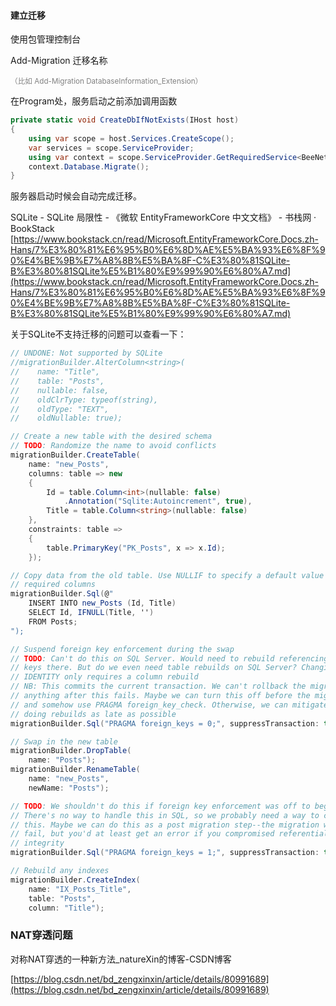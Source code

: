 #### 建立迁移

使用包管理控制台

Add-Migration 迁移名称

<font color="gray"><small>（比如 Add-Migration DatabaseInformation_Extension）</small></font>

在Program处，服务启动之前添加调用函数

```csharp
private static void CreateDbIfNotExists(IHost host)
{
	using var scope = host.Services.CreateScope();
	var services = scope.ServiceProvider;
	using var context = scope.ServiceProvider.GetRequiredService<BeeNetContext>();
	context.Database.Migrate();
}
```

服务器启动时候会自动完成迁移。





SQLite - SQLite 局限性 - 《微软 EntityFrameworkCore 中文文档》 - 书栈网 · BookStack
[https://www.bookstack.cn/read/Microsoft.EntityFrameworkCore.Docs.zh-Hans/7%E3%80%81%E6%95%B0%E6%8D%AE%E5%BA%93%E6%8F%90%E4%BE%9B%E7%A8%8B%E5%BA%8F-C%E3%80%81SQLite-B%E3%80%81SQLite%E5%B1%80%E9%99%90%E6%80%A7.md](https://www.bookstack.cn/read/Microsoft.EntityFrameworkCore.Docs.zh-Hans/7%E3%80%81%E6%95%B0%E6%8D%AE%E5%BA%93%E6%8F%90%E4%BE%9B%E7%A8%8B%E5%BA%8F-C%E3%80%81SQLite-B%E3%80%81SQLite%E5%B1%80%E9%99%90%E6%80%A7.md)



关于SQLite不支持迁移的问题可以查看一下：

```csharp
// UNDONE: Not supported by SQLite
//migrationBuilder.AlterColumn<string>(
//    name: "Title",
//    table: "Posts",
//    nullable: false,
//    oldClrType: typeof(string),
//    oldType: "TEXT",
//    oldNullable: true);

// Create a new table with the desired schema
// TODO: Randomize the name to avoid conflicts
migrationBuilder.CreateTable(
    name: "new_Posts",
    columns: table => new
    {
        Id = table.Column<int>(nullable: false)
            .Annotation("Sqlite:Autoincrement", true),
        Title = table.Column<string>(nullable: false)
    },
    constraints: table =>
    {
        table.PrimaryKey("PK_Posts", x => x.Id);
    });

// Copy data from the old table. Use NULLIF to specify a default value for newly
// required columns
migrationBuilder.Sql(@"
    INSERT INTO new_Posts (Id, Title)
    SELECT Id, IFNULL(Title, '')
    FROM Posts;
");

// Suspend foreign key enforcement during the swap
// TODO: Can't do this on SQL Server. Would need to rebuild referencing foreign
// keys there. But do we even need table rebuilds on SQL Server? Changing
// IDENTITY only requires a column rebuild
// NB: This commits the current transaction. We can't rollback the migration if
// anything after this fails. Maybe we can turn this off before the migration
// and somehow use PRAGMA foreign_key_check. Otherwise, we can mitigate it by
// doing rebuilds as late as possible
migrationBuilder.Sql("PRAGMA foreign_keys = 0;", suppressTransaction: true);

// Swap in the new table
migrationBuilder.DropTable(
    name: "Posts");
migrationBuilder.RenameTable(
    name: "new_Posts",
    newName: "Posts");

// TODO: We shouldn't do this if foreign key enforcement was off to begin with.
// There's no way to handle this in SQL, so we probably need a way to configure
// this. Maybe we can do this as a post migration step--the migration wouldn't
// fail, but you'd at least get an error if you compromised referential
// integrity
migrationBuilder.Sql("PRAGMA foreign_keys = 1;", suppressTransaction: true);

// Rebuild any indexes
migrationBuilder.CreateIndex(
    name: "IX_Posts_Title",
    table: "Posts",
    column: "Title");
```



### NAT穿透问题

对称NAT穿透的一种新方法_natureXin的博客-CSDN博客 

[https://blog.csdn.net/bd_zengxinxin/article/details/80991689](https://blog.csdn.net/bd_zengxinxin/article/details/80991689)